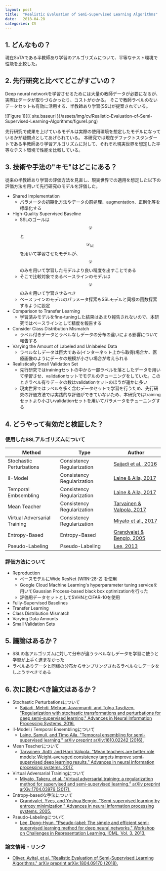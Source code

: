 ```yaml
---
layout: post
title:  "Realistic Evaluation of Semi-Supervised Learning Algorithms"
date:   2018-04-28
categories: CV
---
```


## 1. どんなもの？

現在SoTAである半教師あり学習のアルゴリズムについて、平等なテスト環境で性能を比較した。

## 2. 先行研究と比べてどこがすごいの？

Deep neural networkを学習させるためには大量の教師データが必要になるが、実際はデータが取りづらかったり、コストがかかる。
そこで教師ラベルのないデータセットも有効に活用する、半教師あり学習(SSL)が提案されている。

![Figure 1]({{ site.baseurl }}/assets/img/cv/Realistic-Evaluation-of-Semi-Supervised-Learning-Algorithms/figure1.png)

先行研究で成果を上げているモデルは実際の使用環境を想定したモデルになっているかが疑問点としてあげられている。
本研究では現在デファクトスタンダートである半教師あり学習アルゴリズムに対して、それぞれ現実世界を想定した平等なテスト環境で性能を比較している。

## 3. 技術や手法の"キモ"はどこにある？

従来の半教師あり学習の評価方法を見直し、現実世界での適用を想定した以下の評価方法を用いて先行研究のモデルを評価した。

- Shared Implementation
  - パラメータの初期化方法やデータの前処理、augmentation、正則化等を標準化する
- High-Quality Supervised Baseline
  - SSLのゴールは $$\mathcal{D}$$ と $$\mathcal{D}_{UL}$$ を用いて学習させたモデルが、 $$\mathcal{D}$$ のみを用いて学習したモデルより良い精度を出すことである
  - そこで比較対象であるベースラインのモデルは $$\mathcal{D}$$ のみを用いて学習させるべき
  - ベースラインのモデルのパラメータ探索もSSLモデルと同様の回数探索するように設定
- Comparison to Transfer Learning
  - 学習済みモデルをfine-tuningした結果はあまり報告されないので、本研究ではベースラインとして精度を報告する
- Consider Class Distribution Mismatch
  - ラベル付きデータとラベルなしデータの分布の違いによる影響について報告する
- Varying the Amount of Labeled and Unlabeled Data
  - ラベルなしデータは巨大である(インターネット上から取得)場合か、医療画像のようにデータの規模が小さい場合が考えられる
- Realistically Small Validation Set
  - 先行研究ではtrainingセットの中から一部ラベルを落としたデータを用いて学習させ、validationセットでモデルのチューニングをしていた。このときラベル有りデータの数はvalidationセットのほうが遥かに多い
  - 現実世界ではラベルを多く含むデータセットで学習を行うため、先行研究の評価方法では実践的な評価ができていないため、本研究ではtrainingセットより小さいvalidationセットを用いてパラメータをチューニングする

## 4. どうやって有効だと検証した？

### 使用したSSLアルゴリズムについて

| Method                       | Type                       | Author |
|------------------------------|----------------------------|--------|
| Stochastic Perturbations     | Consistency Regularization | [Sajjadi et al., 2016](http://papers.nips.cc/paper/6332-regularization-with-stochastic-transformations-and-perturbations-for-deep-semi-supervised-learning) |
| Ⅱ-Model                      | Consistency Regularization | [Laine & Aila, 2017](https://arxiv.org/abs/1610.02242) |
| Temporal Embsembling         | Consistency Regularization | [Laine & Aila, 2017](https://arxiv.org/abs/1610.02242) |
| Mean Teacher                 | Consistency Regularization | [Tarvainen & Valpola, 2017](http://papers.nips.cc/paper/6719-mean-teachers-are-better-role-models-weight-averaged-consistency-targets-improve-semi-supervised-deep-learning-results) |
| Virtual Adversarial Training | Consistency Regularization | [Miyato et al., 2017](https://arxiv.org/abs/1704.03976) |
| Entropy-Based                | Entropy-Based              | [Grandvalet & Bengio, 2005](http://papers.nips.cc/paper/2740-semi-supervised-learning-by-entropy-minimization.pdf) |
| Pseudo-Labeling              | Pseudo-Labeling            | [Lee, 2013](https://www.kaggle.com/blobs/download/forum-message-attachment-files/746/pseudo_label_final.pdf) | 

### 評価方法について

- Reproduction
  - ベースモデルにWide ResNet (WRN-28-2) を使用
  - Google Cloud Machine Learning's hyperparameter tuning serviceを用いてGaussian Process-based black box optimizationを行った
  - 評価用データセットとしてSVHNとCIFAR-10を使用
- Fully-Supervised Baselines
- Transfer Learning
- Class Distribution Mismatch
- Varying Data Amounts
- Small Validation Sets

## 5. 議論はあるか？

- SSLの各アルゴリズムに対して分布が違うラベルなしデータを学習に使うと学習が上手く進まなかった
- ラベルありデータと同様の分布からサンプリングされるラベルなしデータをしようすべきである

## 6. 次に読むべき論文はあるか？

- Stochastic Perturbationsについて
  - [Sajjadi, Mehdi, Mehran Javanmardi, and Tolga Tasdizen. "Regularization with stochastic transformations and perturbations for deep semi-supervised learning." Advances in Neural Information Processing Systems. 2016.](http://papers.nips.cc/paper/6332-regularization-with-stochastic-transformations-and-perturbations-for-deep-semi-supervised-learning)
- Ⅱ-Model / Temporal Ensemblingについて
  - [Laine, Samuli, and Timo Aila. "Temporal ensembling for semi-supervised learning." arXiv preprint arXiv:1610.02242 (2016).](https://arxiv.org/abs/1610.02242)
- Mean Teacherについて
  - [Tarvainen, Antti, and Harri Valpola. "Mean teachers are better role models: Weight-averaged consistency targets improve semi-supervised deep learning results." Advances in neural information processing systems. 2017.](http://papers.nips.cc/paper/6719-mean-teachers-are-better-role-models-weight-averaged-consistency-targets-improve-semi-supervised-deep-learning-results)
- Virtual Adversarial Trainingについて
  - [Miyato, Takeru, et al. "Virtual adversarial training: a regularization method for supervised and semi-supervised learning." arXiv preprint arXiv:1704.03976 (2017).](https://arxiv.org/abs/1704.03976)
- Entropy-basedな手法について
  - [Grandvalet, Yves, and Yoshua Bengio. "Semi-supervised learning by entropy minimization." Advances in neural information processing systems. 2005.](http://papers.nips.cc/paper/2740-semi-supervised-learning-by-entropy-minimization.pdf)
- Pseudo-Labelingについて
  - [Lee, Dong-Hyun. "Pseudo-label: The simple and efficient semi-supervised learning method for deep neural networks." Workshop on Challenges in Representation Learning, ICML. Vol. 3. 2013.](https://www.kaggle.com/blobs/download/forum-message-attachment-files/746/pseudo_label_final.pdf)

### 論文情報・リンク

- [Oliver, Avital, et al. "Realistic Evaluation of Semi-Supervised Learning Algorithms." arXiv preprint arXiv:1804.09170 (2018).](https://arxiv.org/abs/1804.09170)
